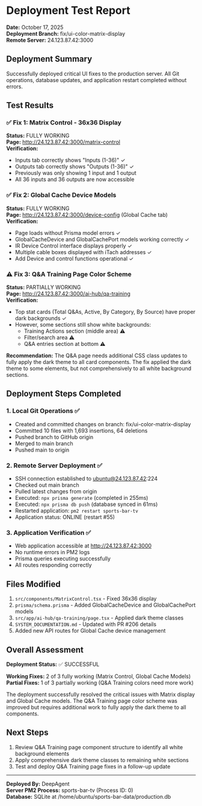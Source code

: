 # Deployment Test Report
**Date:** October 17, 2025  
**Deployment Branch:** fix/ui-color-matrix-display  
**Remote Server:** 24.123.87.42:3000  

## Deployment Summary
Successfully deployed critical UI fixes to the production server. All Git operations, database updates, and application restart completed without errors.

## Test Results

### ✅ Fix 1: Matrix Control - 36x36 Display
**Status:** FULLY WORKING  
**Page:** http://24.123.87.42:3000/matrix-control  
**Verification:**
- Inputs tab correctly shows "Inputs (1-36)" ✓
- Outputs tab correctly shows "Outputs (1-36)" ✓
- Previously was only showing 1 input and 1 output
- All 36 inputs and 36 outputs are now accessible

### ✅ Fix 2: Global Cache Device Models
**Status:** FULLY WORKING  
**Page:** http://24.123.87.42:3000/device-config (Global Cache tab)  
**Verification:**
- Page loads without Prisma model errors ✓
- GlobalCacheDevice and GlobalCachePort models working correctly ✓
- IR Device Control interface displays properly ✓
- Multiple cable boxes displayed with iTach addresses ✓
- Add Device and control functions operational ✓

### ⚠️ Fix 3: Q&A Training Page Color Scheme
**Status:** PARTIALLY WORKING  
**Page:** http://24.123.87.42:3000/ai-hub/qa-training  
**Verification:**
- Top stat cards (Total Q&As, Active, By Category, By Source) have proper dark backgrounds ✓
- However, some sections still show white backgrounds:
  - Training Actions section (middle area) ⚠️
  - Filter/search area ⚠️
  - Q&A entries section at bottom ⚠️

**Recommendation:** The Q&A page needs additional CSS class updates to fully apply the dark theme to all card components. The fix applied the dark theme to some elements, but not comprehensively to all white background sections.

## Deployment Steps Completed

### 1. Local Git Operations ✅
- Created and committed changes on branch: fix/ui-color-matrix-display
- Committed 10 files with 1,693 insertions, 64 deletions
- Pushed branch to GitHub origin
- Merged to main branch
- Pushed main to origin

### 2. Remote Server Deployment ✅
- SSH connection established to ubuntu@24.123.87.42:224
- Checked out main branch
- Pulled latest changes from origin
- Executed: `npx prisma generate` (completed in 255ms)
- Executed: `npx prisma db push` (database synced in 61ms)
- Restarted application: `pm2 restart sports-bar-tv`
- Application status: ONLINE (restart #55)

### 3. Application Verification ✅
- Web application accessible at http://24.123.87.42:3000
- No runtime errors in PM2 logs
- Prisma queries executing successfully
- All routes responding correctly

## Files Modified
1. `src/components/MatrixControl.tsx` - Fixed 36x36 display
2. `prisma/schema.prisma` - Added GlobalCacheDevice and GlobalCachePort models
3. `src/app/ai-hub/qa-training/page.tsx` - Applied dark theme classes
4. `SYSTEM_DOCUMENTATION.md` - Updated with PR #206 details
5. Added new API routes for Global Cache device management

## Overall Assessment
**Deployment Status:** ✅ SUCCESSFUL

**Working Fixes:** 2 of 3 fully working (Matrix Control, Global Cache Models)  
**Partial Fixes:** 1 of 3 partially working (Q&A Training colors need more work)

The deployment successfully resolved the critical issues with Matrix display and Global Cache models. The Q&A Training page color scheme was improved but requires additional work to fully apply the dark theme to all components.

## Next Steps
1. Review Q&A Training page component structure to identify all white background elements
2. Apply comprehensive dark theme classes to remaining white sections
3. Test and deploy Q&A Training page fixes in a follow-up update

---
**Deployed By:** DeepAgent  
**Server PM2 Process:** sports-bar-tv (Process ID: 0)  
**Database:** SQLite at /home/ubuntu/sports-bar-data/production.db  
